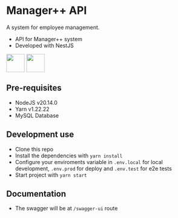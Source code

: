 # Manager++ API

A system for employee management.

- API for Manager++ system
- Developed with NestJS

<div style="display: flex; gap: 5px">
<img src="https://cdn.jsdelivr.net/gh/devicons/devicon@latest/icons/nestjs/nestjs-original.svg" width="48px"/>

<img src="https://cdn.jsdelivr.net/gh/devicons/devicon@latest/icons/mysql/mysql-original.svg" width="48px"/>

</div>

## Pre-requisites

- NodeJS v20.14.0
- Yarn v1.22.22
- MySQL Database

## Development use

- Clone this repo
- Install the dependencies with `yarn install`
- Configure your enviroments variable in `.env.local` for local development, `.env.prod` for deploy and `.env.test` for e2e tests
- Start project with `yarn start`

## Documentation

- The swagger will be at `/swagger-ui` route
